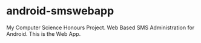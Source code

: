 android-smswebapp
=================

My Computer Science Honours Project. Web Based SMS Administration for Android. This is the Web App.